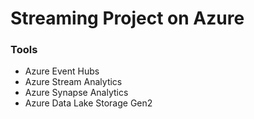 # Streaming Project on Azure

### Tools

* Azure Event Hubs
* Azure Stream Analytics
* Azure Synapse Analytics
* Azure Data Lake Storage Gen2


